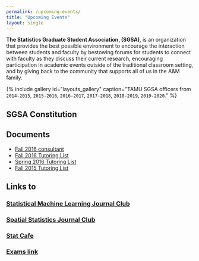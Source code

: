 ```yaml
---
permalink: /upcoming-events/
title: "Upcoming Events"
layout: single
---
```


**The Statistics Graduate Student Association, (SGSA)**, is an organization that provides the best possible environment to encourage the interaction between students and faculty by bestowing forums for students to connect with faculty as they discuss their current research, encouraging participation in academic events outside of the traditional classroom setting, and by giving back to the community that supports all of us in the A&M family.

{% include gallery id="layouts_gallery" caption="TAMU SGSA officers from `2014-2015`, `2015-2016`, `2016-2017`, `2017-2018`, `2018-2019`, `2019-2020`." %}

## SGSA Constitution

## Documents

- [Fall 2016 consultant](/assets/files/fall2016consultant.pdf)
- [Fall 2016 Tutoring List](/assets/files/fall2016tutor.pdf)
- [Spring 2016 Tutoring List](/assets/files/spring2016tutor.pdf)
- [Fall 2015 Tutoring List](/assets/files/fall2015tutor.pdf)

## Links to

### [Statistical Machine Learning Journal Club](http://wiki.stat.tamu.edu/index.php/Statistical_Machine_Learning_Journal_Club)

### [Spatial Statistics Journal Club](http://wiki.stat.tamu.edu/index.php/Spatial_Statistics_Journal_Club)

### [Stat Cafe](http://wiki.stat.tamu.edu/index.php/StatCafe)

### [Exams link](https://www.stat.tamu.edu/academics/ms-and-phd-exams/)
